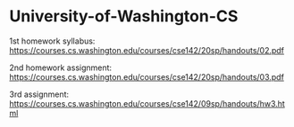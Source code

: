 # University-of-Washington-CS
1st homework syllabus:
https://courses.cs.washington.edu/courses/cse142/20sp/handouts/02.pdf

2nd homework assignment:
https://courses.cs.washington.edu/courses/cse142/20sp/handouts/03.pdf

3rd assignment:
https://courses.cs.washington.edu/courses/cse142/09sp/handouts/hw3.html
